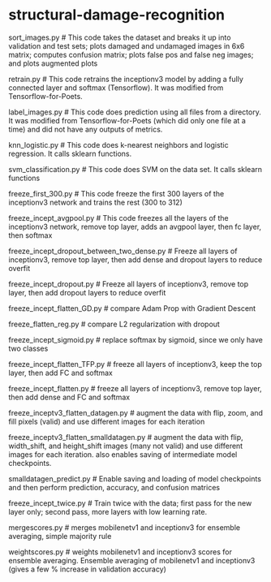 # structural-damage-recognition
sort_images.py   # This code takes the dataset and breaks it up into validation and test sets; plots damaged and undamaged images in 6x6 matrix; computes confusion matrix; plots false pos and false neg images; and plots augmented plots

retrain.py  # This code retrains the inceptionv3 model by adding a fully connected layer and softmax (Tensorflow).  It was modified from Tensorflow-for-Poets.

label_images.py  # This code does prediction using all files from a directory.  It was modified from Tensorflow-for-Poets (which did only one file at a time) and did not have any outputs of metrics.

knn_logistic.py  # This code does k-nearest neighbors and logistic regression.  It calls sklearn functions.  

svm_classification.py # This code does SVM on the data set.  It calls sklearn functions

freeze_first_300.py  # This code freeze the first 300 layers of the inceptionv3 network and trains the rest (300 to 312)

freeze_incept_avgpool.py  # This code freezes all the layers of the inceptionv3 network, remove top layer, adds an avgpool layer, then fc layer, then softmax

freeze_incept_dropout_between_two_dense.py  # Freeze all layers of inceptionv3, remove top layer, then add dense and dropout layers to reduce overfit

freeze_incept_dropout.py # Freeze all layers of inceptionv3, remove top layer, then add dropout layers to reduce overfit

freeze_incept_flatten_GD.py # compare Adam Prop with Gradient Descent

freeze_flatten_reg.py  # compare L2 regularization with dropout

freeze_incept_sigmoid.py  # replace softmax by sigmoid, since we only have two classes

freeze_incept_flatten_TFP.py  # freeze all layers of inceptionv3, keep the top layer, then add FC and softmax

freeze_incept_flatten.py  # freeze all layers of inceptionv3, remove top layer, then add dense and FC and softmax

freeze_inceptv3_flatten_datagen.py # augment the data with flip, zoom, and fill pixels (valid) and use different images for each iteration

freeze_inceptv3_flatten_smalldatagen.py # augment the data with flip, width_shift, and height_shift images (many not valid) and use different images for each iteration.  also enables saving of intermediate model checkpoints.

smalldatagen_predict.py # Enable saving and loading of model checkpoints and then perform prediction, accuracy, and confusion matrices

freeze_incept_twice.py # Train twice with the data; first pass for the new layer only; second pass, more layers with low learning rate.

mergescores.py # merges mobilenetv1 and inceptionv3 for ensemble averaging, simple majority rule

weightscores.py # weights mobilenetv1 and inceptionv3 scores for ensemble averaging.  Ensemble averaging of mobilenetv1 and inceptionv3 (gives a few % increase in validation accuracy)

